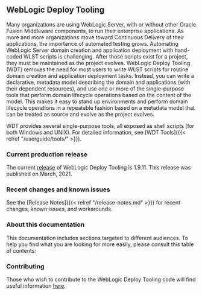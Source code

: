 ## WebLogic Deploy Tooling

Many organizations are using WebLogic Server, with or without other Oracle Fusion Middleware components, to run their enterprise applications.  As more and more organizations move toward Continuous Delivery of their applications, the importance of automated testing grows.  Automating WebLogic Server domain creation and application deployment with hand-coded WLST scripts is challenging.  After those scripts exist for a project, they must be maintained as the project evolves.  WebLogic Deploy Tooling (WDT) removes the need for most users to write WLST scripts for routine domain creation and application deployment tasks.  Instead, you can write a declarative, metadata model describing the domain and applications (with their dependent resources), and use one or more of the single-purpose tools that perform domain lifecycle operations based on the content of the model.  This makes it easy to stand up environments and perform domain lifecycle operations in a repeatable fashion based on a metadata model that can be treated as source and evolve as the project evolves.


WDT provides several single-purpose tools, all exposed as shell scripts (for both Windows and UNIX). For detailed information, see [WDT Tools]({{< relref "/userguide/tools/" >}}).


### Current production release

The current [release](https://github.com/oracle/weblogic-deploy-tooling/releases) of WebLogic Deploy Tooling is 1.9.11. This release was published on March, 2021.

### Recent changes and known issues

See the [Release Notes]({{< relref "/release-notes.md" >}}) for recent changes, known issues, and workarounds.

### About this documentation

This documentation includes sections targeted to different audiences. To help you find what you are looking for more easily, please consult this table of contents:

 





### Contributing
Those who wish to contribute to the WebLogic Deploy Tooling code will find useful information [here](https://github.com/oracle/weblogic-deploy-tooling/blob/master/CONTRIBUTING.md).
